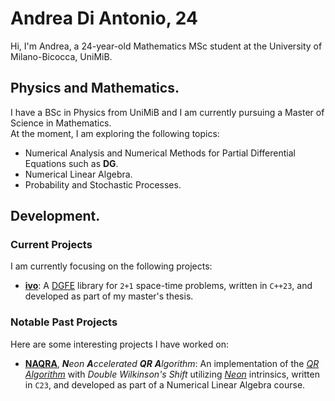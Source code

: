 # Andrea Di Antonio, 24

Hi, I'm Andrea, a 24-year-old Mathematics MSc student at the University of Milano-Bicocca, UniMiB. 

## Physics and Mathematics.

I have a BSc in Physics from UniMiB and I am currently pursuing a Master of Science in Mathematics.  
At the moment, I am exploring the following topics:
- Numerical Analysis and Numerical Methods for Partial Differential Equations such as **DG**.
- Numerical Linear Algebra.
- Probability and Stochastic Processes.

## Development.

### Current Projects

I am currently focusing on the following projects:
- [**ivo**](https://github.com/diantonioandrea/ivo): A [DGFE](https://en.wikipedia.org/wiki/Discontinuous_Galerkin_method) library for `2+1` space-time problems, written in `C++23`, and developed as part of my master's thesis.

### Notable Past Projects

Here are some interesting projects I have worked on:
- [**NAQRA**](https://github.com/diantonioandrea/NAQRA), _**N**eon **A**ccelerated **QR** **A**lgorithm_: An implementation of the [_QR Algorithm_](https://en.wikipedia.org/wiki/QR_algorithm) with _Double Wilkinson's Shift_ utilizing [_Neon_](https://developer.arm.com/Architectures/Neon) intrinsics, written in `C23`, and developed as part of a Numerical Linear Algebra course.
